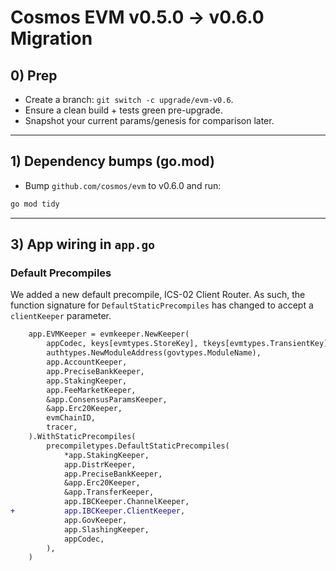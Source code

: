 # Cosmos EVM v0.5.0 → v0.6.0 Migration

## 0) Prep

- Create a branch: `git switch -c upgrade/evm-v0.6`.
- Ensure a clean build + tests green pre-upgrade.
- Snapshot your current params/genesis for comparison later.

---

## 1) Dependency bumps (go.mod)

- Bump `github.com/cosmos/evm` to v0.6.0 and run:

```bash
go mod tidy
```

---

<!-- TODO: Other changes required for the upgrade -->

## 3) App wiring in `app.go`

### Default Precompiles

We added a new default precompile, ICS-02 Client Router. As such, the function signature for `DefaultStaticPrecompiles` has changed to accept a `clientKeeper` parameter.

```diff
	app.EVMKeeper = evmkeeper.NewKeeper(
		appCodec, keys[evmtypes.StoreKey], tkeys[evmtypes.TransientKey], keys,
		authtypes.NewModuleAddress(govtypes.ModuleName),
		app.AccountKeeper,
		app.PreciseBankKeeper,
		app.StakingKeeper,
		app.FeeMarketKeeper,
		&app.ConsensusParamsKeeper,
		&app.Erc20Keeper,
		evmChainID,
		tracer,
	).WithStaticPrecompiles(
		precompiletypes.DefaultStaticPrecompiles(
			*app.StakingKeeper,
			app.DistrKeeper,
			app.PreciseBankKeeper,
			&app.Erc20Keeper,
			&app.TransferKeeper,
			app.IBCKeeper.ChannelKeeper,
+			app.IBCKeeper.ClientKeeper,
			app.GovKeeper,
			app.SlashingKeeper,
			appCodec,
		),
	)
```
